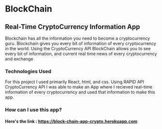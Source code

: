 # BlockChain
## Real-Time CryptoCurrency Information App

Blockchain has all the information you need to become a cryptocurrency guru. Blockchain gives you every bit of information of every cryptocurrency in the world. Using the CryptoCurrency API BlockChain allows you to see every bit of information, and current real time news of every cryptocurrency and exchange

### Technologies Used
For this project I used primarily React, html, and css. Using RAPID API CryptoCurrency API I was able to make an App where I recieved real-time information of every cryptocurrency and used that information to make this app.

### How can I use this app?

#### Here's the link : https://block-chain-app-crypto.herokuapp.com
